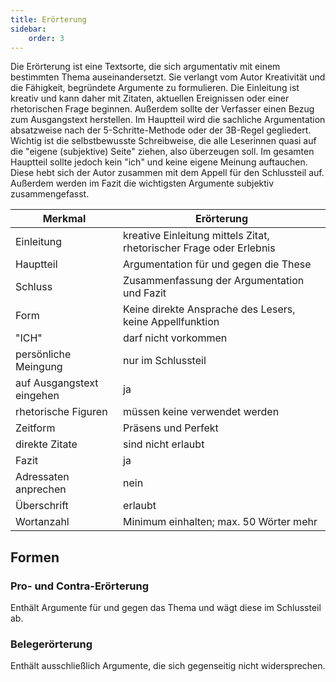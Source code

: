 ```yaml
---
title: Erörterung
sidebar:
    order: 3
---
```


Die Erörterung ist eine Textsorte, die sich argumentativ mit einem bestimmten Thema auseinandersetzt. Sie verlangt vom Autor Kreativität und die Fähigkeit, begründete Argumente zu formulieren. Die Einleitung ist kreativ und kann daher mit Zitaten, aktuellen Ereignissen oder einer rhetorischen Frage beginnen. Außerdem sollte der Verfasser einen Bezug zum Ausgangstext herstellen. Im Hauptteil wird die sachliche Argumentation absatzweise nach der 5-Schritte-Methode oder der 3B-Regel gegliedert. Wichtig ist die selbstbewusste Schreibweise, die alle Leserinnen quasi auf die "eigene (subjektive) Seite" ziehen, also überzeugen soll. Im gesamten Hauptteil sollte jedoch kein "ich" und keine eigene Meinung auftauchen. Diese hebt sich der Autor zusammen mit dem Appell für den Schlussteil auf. Außerdem werden im Fazit die wichtigsten Argumente subjektiv zusammengefasst.

| Merkmal                   | Erörterung                                                          |
| ------------------------- | ------------------------------------------------------------------- |
| Einleitung                | kreative Einleitung mittels Zitat, rhetorischer Frage oder Erlebnis |
| Hauptteil                 | Argumentation für und gegen die These                               |
| Schluss                   | Zusammenfassung der Argumentation und Fazit                         |
| Form                      | Keine direkte Ansprache des Lesers, keine Appellfunktion            |
| "ICH"                     | darf nicht vorkommen                                                |
| persönliche Meingung      | nur im Schlussteil                                                  |
| auf Ausgangstext eingehen | ja                                                                  |
| rhetorische Figuren       | müssen keine verwendet werden                                       |
| Zeitform                  | Präsens und Perfekt                                                 |
| direkte Zitate            | sind nicht erlaubt                                                  |
| Fazit                     | ja                                                                  |
| Adressaten anprechen      | nein                                                                |
| Überschrift               | erlaubt                                                             |
| Wortanzahl                | Minimum einhalten; max. 50 Wörter mehr                              |

## Formen

### Pro- und Contra-Erörterung

Enthält Argumente für und gegen das Thema und wägt diese im Schlussteil ab.

### Belegerörterung

Enthält ausschließlich Argumente, die sich gegenseitig nicht widersprechen.
